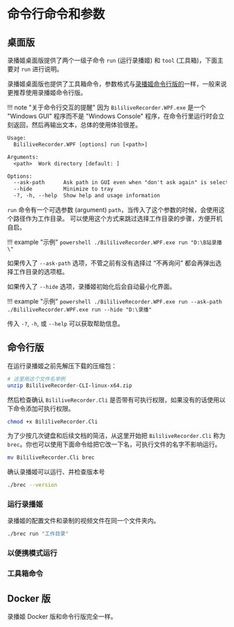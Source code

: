 # 命令行命令和参数

## 桌面版


录播姬桌面版提供了两个一级子命令 `run` (运行录播姬) 和 `tool` (工具箱)，下面主要对 `run` 进行说明。

录播姬桌面版也提供了工具箱命令，参数格式与[录播姬命令行版的](#工具箱命令)一样，一般来说更推荐使用录播姬命令行版。

!!! note "关于命令行交互的提醒"
    因为 `BililiveRecorder.WPF.exe` 是一个 "Windows GUI" 程序而不是 "Windows Console" 程序，在命令行里运行时会立刻返回，然后再输出文本，总体的使用体验很差。  

```txt
Usage:
  BililiveRecorder.WPF [options] run [<path>]

Arguments:
  <path>  Work directory [default: ]

Options:
  --ask-path      Ask path in GUI even when "don't ask again" is selected before.
  --hide          Minimize to tray
  -?, -h, --help  Show help and usage information
```

`run` 命令有一个可选参数 (argument) `path`，当传入了这个参数的时候，会使用这个路径作为工作目录。
可以使用这个方式来跳过选择工作目录的步骤，方便开机自启。

!!! example "示例"
    ```powershell
    ./BililiveRecorder.WPF.exe run "D:\B站录播\"
    ```

如果传入了 `--ask-path` 选项，不管之前有没有选择过 “不再询问” 都会再弹出选择工作目录的选项框。

如果传入了 `--hide` 选项，录播姬初始化后会自动最小化界面。

!!! example "示例"
    ```powershell
    ./BililiveRecorder.WPF.exe run --ask-path
    ./BililiveRecorder.WPF.exe run --hide "D:\录播"
    ```

传入 `-?`, `-h`, 或 `--help` 可以获取帮助信息。

## 命令行版

在运行录播姬之前先解压下载的压缩包：

```sh
# 这里用这个文件名举例
unzip BililiveRecorder-CLI-linux-x64.zip
```

然后检查确认 `BililiveRecorder.Cli` 是否带有可执行权限，如果没有的话使用以下命令添加可执行权限。

```sh
chmod +x BililiveRecorder.Cli
```

为了少按几次键盘和后续文档的简洁，从这里开始把 `BililiveRecorder.Cli` 称为 `brec`。你也可以使用下面命令给把它改一下名，可执行文件的名字不影响运行。

```sh
mv BililiveRecorder.Cli brec
```

确认录播姬可以运行、并检查版本号

```sh
./brec --version
```

### 运行录播姬

录播姬的配置文件和录制的视频文件在同一个文件夹内。

```sh
./brec run "工作目录"
```

### 以便携模式运行

### 工具箱命令
## Docker 版

录播姬 Docker 版和命令行版完全一样。
